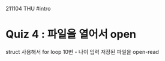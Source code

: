211104 THU
#intro

# Quiz 4 : 파일을 열어서 open
struct 사용해서 
for loop 10번 - 나이 입력
저장된 파일을 open-read





